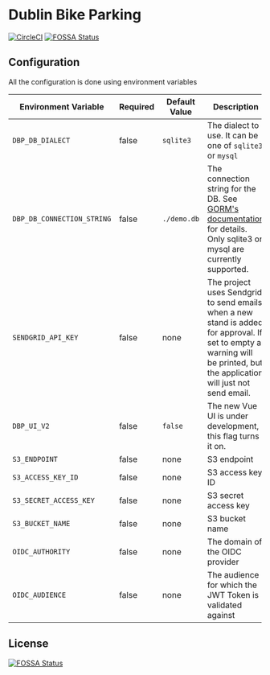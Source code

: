 # Dublin Bike Parking

[![CircleCI](https://circleci.com/gh/SemanticallyNull/DublinBikeParking.svg?style=svg)](https://circleci.com/gh/SemanticallyNull/DublinBikeParking)
[![FOSSA Status](https://app.fossa.com/api/projects/git%2Bgithub.com%2FSemanticallyNull%2FDublinBikeParking.svg?type=shield)](https://app.fossa.com/projects/git%2Bgithub.com%2FSemanticallyNull%2FDublinBikeParking?ref=badge_shield)

## Configuration

All the configuration is done using environment variables

| Environment Variable | Required | Default Value | Description |
| --- | --- | --- | --- |
| `DBP_DB_DIALECT` | false | `sqlite3` | The dialect to use. It can be one of `sqlite3` or `mysql` |
| `DBP_DB_CONNECTION_STRING` | false | `./demo.db` | The connection string for the DB. See [GORM's documentation](https://gorm.io/docs/connecting_to_the_database.html) for details. Only sqlite3 or mysql are currently supported. |
| `SENDGRID_API_KEY` | false | none | The project uses Sendgrid to send emails when a new stand is added for approval. If set to empty a warning will be printed, but the application will just not send email. |
| `DBP_UI_V2` | false | `false` | The new Vue UI is under development, this flag turns it on. |
| `S3_ENDPOINT` | false | none | S3 endpoint |
| `S3_ACCESS_KEY_ID` | false | none | S3 access key ID |
| `S3_SECRET_ACCESS_KEY` | false | none | S3 secret access key |
| `S3_BUCKET_NAME` | false | none | S3 bucket name |
| `OIDC_AUTHORITY` | false | none | The domain of the OIDC provider |
| `OIDC_AUDIENCE` | false | none | The audience for which the JWT Token is validated against |

## License
[![FOSSA Status](https://app.fossa.com/api/projects/git%2Bgithub.com%2FSemanticallyNull%2FDublinBikeParking.svg?type=large)](https://app.fossa.com/projects/git%2Bgithub.com%2FSemanticallyNull%2FDublinBikeParking?ref=badge_large)